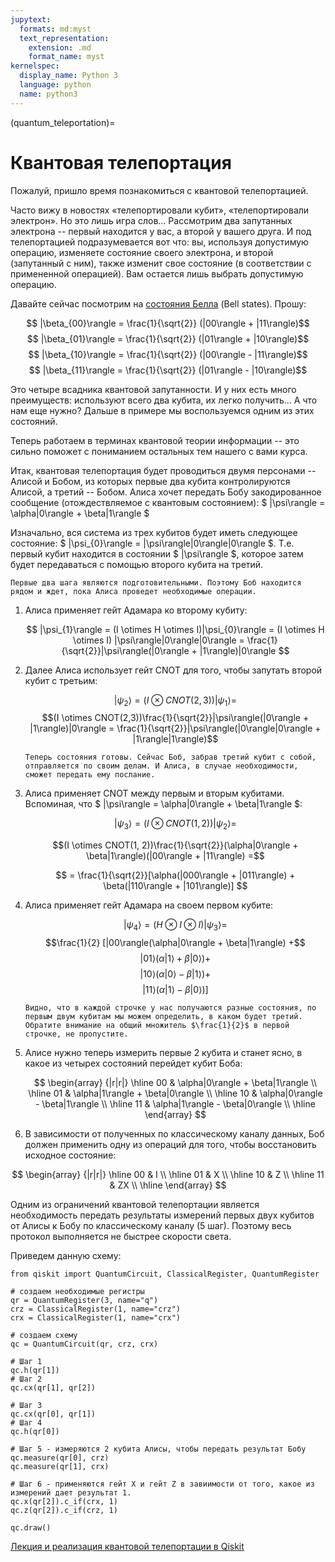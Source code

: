 ```yaml
---
jupytext:
  formats: md:myst
  text_representation:
    extension: .md
    format_name: myst
kernelspec:
  display_name: Python 3
  language: python
  name: python3
---
```


(quantum_teleportation)=

# Квантовая телепортация

Пожалуй, пришло время познакомиться с квантовой телепортацией.

Часто вижу в новостях «телепортировали кубит», «телепортировали электрон». Но это лишь игра слов... Рассмотрим два запутанных электрона -- первый находится у вас, а второй у вашего друга. И под телепортацией подразумевается вот что: вы, используя допустимую операцию, изменяете состояние своего электрона, и второй (запутанный с ним), также изменит свое состояние (в соответствии с примененной операцией). Вам остается лишь выбрать допустимую операцию.

Давайте сейчас посмотрим на [состояния Белла](https://ru.wikipedia.org/wiki/Состояние_Белла) (Bell states). Прошу:

$$ |\beta_{00}\rangle = \frac{1}{\sqrt{2}} (|00\rangle + |11\rangle)$$
$$ |\beta_{01}\rangle = \frac{1}{\sqrt{2}} (|01\rangle + |10\rangle)$$
$$ |\beta_{10}\rangle = \frac{1}{\sqrt{2}} (|00\rangle - |11\rangle)$$
$$ |\beta_{11}\rangle = \frac{1}{\sqrt{2}} (|01\rangle - |10\rangle)$$

Это четыре всадника квантовой запутанности. И у них есть много преимуществ: используют всего два кубита, их легко получить... А что нам еще нужно? Дальше в примере мы воспользуемся одним из этих состояний.

Теперь работаем в терминах квантовой теории информации -- это сильно поможет с пониманием остальных тем нашего с вами курса.

Итак, квантовая телепортация будет проводиться двумя персонами -- Алисой и Бобом, из которых первые два кубита контролируются Алисой, а третий -- Бобом. Алиса хочет передать Бобу закодированное сообщение (отождествляемое с квантовым состоянием): $ |\psi\rangle = \alpha|0\rangle + \beta|1\rangle $

Изначально, вся система из трех кубитов будет иметь следующее состояние: $ |\psi_{0}\rangle = |\psi\rangle|0\rangle|0\rangle $. Т.е. первый кубит находится в состоянии $ |\psi\rangle $, которое затем будет передаваться с помощью второго кубита на третий.

```{admonition} Алиса и Боб
Первые два шага являются подготовительными. Поэтому Боб находится рядом и ждет, пока Алиса проведет необходимые операции.
```

1. Алиса применяет гейт Адамара ко второму кубиту:

   $$ |\psi_{1}\rangle = (I \otimes H \otimes I)|\psi_{0}\rangle = (I \otimes H \otimes I) |\psi\rangle|0\rangle|0\rangle  = \frac{1}{\sqrt{2}}|\psi\rangle(|0\rangle + |1\rangle)|0\rangle $$

2. Далее Алиса использует гейт CNOT для того, чтобы запутать второй кубит с третьим:

   $$  |\psi_{2}\rangle = (I \otimes CNOT(2,3))|\psi_{1}\rangle =$$
   $$(I \otimes CNOT(2,3))\frac{1}{\sqrt{2}}|\psi\rangle(|0\rangle + |1\rangle)|0\rangle = \frac{1}{\sqrt{2}}|\psi\rangle(|0\rangle|0\rangle + |1\rangle|1\rangle)$$

   ```{admonition} Алиса и Боб
   Теперь состояния готовы. Сейчас Боб, забрав третий кубит с собой, отправляется по своим делам. И Алиса, в случае необходимости, сможет передать ему послание.
   ```

3. Алиса применяет CNOT между первым и вторым кубитами. Вспоминая, что $ |\psi\rangle = \alpha|0\rangle + \beta|1\rangle $:

   $$|\psi_{3}\rangle = (I \otimes CNOT(1, 2))|\psi_{2}\rangle =$$

   $$(I \otimes CNOT(1, 2))\frac{1}{\sqrt{2}}(\alpha|0\rangle + \beta|1\rangle)(|00\rangle + |11\rangle) =$$

   $$ = \frac{1}{\sqrt{2}}[\alpha(|000\rangle + |011\rangle) + \beta(|110\rangle + |101\rangle)] $$

4. Алиса применяет гейт Адамара на своем первом кубите:

   $$ |\psi_4\rangle = (H \otimes I \otimes I)|\psi_{3}\rangle = $$
   $$\frac{1}{2} [|00\rangle(\alpha|0\rangle + \beta|1\rangle) +$$
   $$ |01\rangle(\alpha|1\rangle + \beta|0\rangle)+ $$
   $$ |10\rangle(\alpha|0\rangle - \beta|1\rangle)+ $$
   $$ |11\rangle(\alpha|1\rangle - \beta|0\rangle)] $$

   ```{admonition} Внимание
   Видно, что в каждой строчке у нас получаются разные состояния, по первым двум кубитам мы можем определить, в каком будет третий. Обратите внимание на общий множитель $\frac{1}{2}$ в первой строчке, не пропустите.
   ```

5. Алисе нужно теперь измерить первые 2 кубита и станет ясно, в какое из четырех состояний перейдет кубит Боба:

   $$
   \begin{array} {|r|r|}
   \hline 00 & \alpha|0\rangle + \beta|1\rangle \\
   \hline 01 & \alpha|1\rangle + \beta|0\rangle \\
   \hline 10 & \alpha|0\rangle - \beta|1\rangle \\
   \hline 11 & \alpha|1\rangle - \beta|0\rangle \\
   \hline
   \end{array}
   $$

6. В зависимости от полученных по классическому каналу данных, Боб должен применить одну из операций для того, чтобы восстановить исходное состояние:

$$
\begin{array} {|r|r|}
\hline 00 & I \\
\hline 01 & X \\
\hline 10 & Z \\
\hline 11 & ZX \\
\hline
\end{array}
$$

Одним из ограничений квантовой телепортации является необходимость передать результаты измерений первых двух кубитов от Алисы к Бобу по классическому каналу (5 шаг). Поэтому весь протокол выполняется не быстрее скорости света.

Приведем данную схему:

```{code-cell} ipython3
from qiskit import QuantumCircuit, ClassicalRegister, QuantumRegister

# создаем необходимые регистры
qr = QuantumRegister(3, name="q")
crz = ClassicalRegister(1, name="crz")
crx = ClassicalRegister(1, name="crx")

# создаем схему
qc = QuantumCircuit(qr, crz, crx)

# Шаг 1
qc.h(qr[1])
# Шаг 2
qc.cx(qr[1], qr[2])

# Шаг 3
qc.cx(qr[0], qr[1])
# Шаг 4
qc.h(qr[0])

# Шаг 5 - измеряются 2 кубита Алисы, чтобы передать результат Бобу
qc.measure(qr[0], crz)
qc.measure(qr[1], crx)

# Шаг 6 - применяются гейт X и гейт Z в завиимости от того, какое из измерений дает результат 1.
qc.x(qr[2]).c_if(crx, 1)
qc.z(qr[2]).c_if(crz, 1)

qc.draw()
```

[Лекция и реализация квантовой телепортации в Qiskit](https://qiskit.org/textbook/ch-algorithms/teleportation.html)
